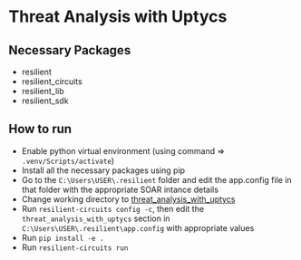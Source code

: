 # Threat Analysis with Uptycs

## Necessary Packages
- resilient
- resilient_circuits
- resilient_lib
- resilient_sdk

## How to run
- Enable python virtual environment (using command => ```.venv/Scripts/activate```)
- Install all the necessary packages using pip
- Go to the ```C:\Users\USER\.resilient``` folder and edit the app.config file in that folder with the appropriate SOAR intance details
- Change working directory to [threat_analysis_with_uptycs](https://github.com/kadirikumar-uptycs/QRADAR-SOAR-V1/tree/main/threat_analysis_with_uptycs)
- Run ```resilient-circuits config -c```, then edit the ```threat_analysis_with_uptycs``` section in ```C:\Users\USER\.resilient\app.config``` with appropriate values
- Run ```pip install -e .```
- Run ```resilient-circuits run```
